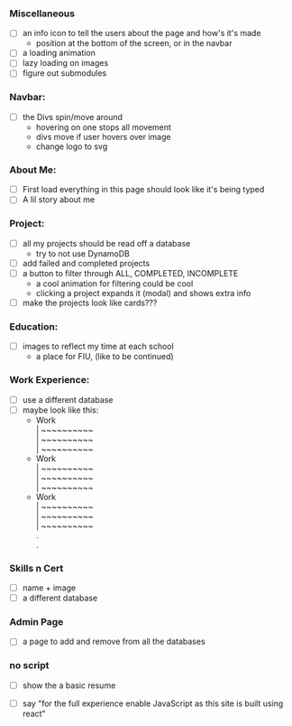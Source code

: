 ### Miscellaneous
- [ ] an info icon to tell the users about the page and how's it's made
   - position at the bottom of the screen, or in the navbar
- [ ] a loading animation
- [ ] lazy loading on images
- [ ] figure out submodules

### Navbar: 
- [ ] the Divs spin/move around
   - hovering on one stops all movement
   - divs move if user hovers over image
   - change logo to svg

### About Me:
- [ ] First load everything in this page should look like it's being typed
- [ ] A lil story about me

### Project:
- [ ] all my projects should be read off a database
   - try to not use DynamoDB
- [ ] add failed and completed projects
- [ ] a button to filter through ALL, COMPLETED, INCOMPLETE
   - a cool animation for filtering could be cool
   - clicking a project expands it (modal) and shows extra info
- [ ] make the projects look like cards???

### Education:
- [ ] images to reflect my time at each school
   - a place for FIU, (like to be continued)

### Work Experience:
- [ ] use a different database
- [ ] maybe look like this:
   - Work <br>
| ~~~~~~~~~~<br> 
| ~~~~~~~~~~<br>
| ~~~~~~~~~~<br>
   - Work <br>
| ~~~~~~~~~~<br> 
| ~~~~~~~~~~<br>
| ~~~~~~~~~~<br>
   - Work <br>
| ~~~~~~~~~~<br> 
| ~~~~~~~~~~<br>
| ~~~~~~~~~~<br>
.<br>
.<br>

### Skills n Cert
- [ ] name + image
- [ ] a different database

### Admin Page
- [ ] a page to add and remove from all the databases

### no script
- [ ] show the a basic resume
- [ ] say "for the full experience enable JavaScript as this site is built using react"







